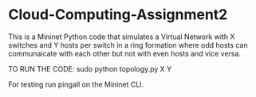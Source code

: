 # Cloud-Computing-Assignment2

This is a Mininet Python code that simulates a Virtual Network with X switches and Y hosts per switch in a ring formation where odd hosts can communaicate with each other but not with even hosts and vice versa.

TO RUN THE CODE:
sudo python topology.py X Y

For testing run pingall on the Mininet CLI.
